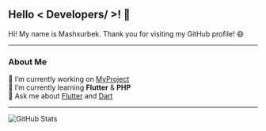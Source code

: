 ## Hello < Developers/ >! 👋

Hi! My name is Mashxurbek. Thank you for visiting my GitHub profile! 😄

---

### About Me

🔭 I’m currently working on [MyProject](https://github.com/Mashxurbek/MyProject)  
🌱 I’m currently learning **Flutter** & **PHP**  
💬 Ask me about [Flutter](https://flutter.dev) and [Dart](https://dart.dev)

---

![GitHub Stats](https://github-readme-stats.vercel.app/api?username=Mashxurbek&show_icons=true&theme=radical)
